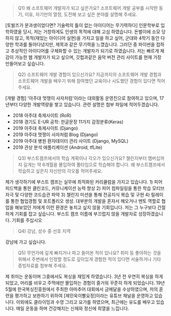 > Q1) 왜 소프트웨어 개발자가 되고 싶은가요? 소프트웨어 개발 공부를 시작한 동기, 이유, 자기만의 열정, 도전해 보고 싶은 분야를 설명해 주세요.

[토발즈가 문과생이었다면? 기술력의 틀이 없는 아이디어는 무기력하다]
인문학부로 입학하였을 당시, 저는 거창하게도 인생의 목적에 대해 고심 하였습니다. 돈벌이에 소모 당하지 않고, 목적(재밌는 아이디어 실현)을 가지고 일을 하고 싶어, 군대와 4학기 동안 다양한 학과를 돌아다녔지만, 제목과 같은 무기력을 느꼈습니다. 그러던 중 파이썬을 접하고 추상적인 아이디어를 구체화할 수 있는 개발자가 되기로 하였습니다. 저는 빠르게 체감이 가능한 웹 개발자가 되고 싶으며, 깃헙과같은 음악 버전 관리 사이트를 현재 가장 만들어보고 싶습니다.

> Q2) 소프트웨어 개발 경험이 있으신가요? 지금까지의 소프트웨어 개발 경험과 소프트웨어 개발을 배우기 위해 참여했던 교육이나 시도했던 경험이 있다면 적어주세요.

[개발 경험]
'아주대 멋쟁이 사자처럼'이라는 대외활동 운영진으로 참여하고 있으며, 17년부터 다양한 개발역량을 쌓고 있습니다. 관련 설명은 첨부 파일에 적어두겠습니다.
- 2018 아주대 축제사이트 (RoR)
- 2018 경기도 E-UR 공학: 한글문장 11가지 감정분류(Keras)
- 2019 아주대 축제사이트 (Django)
- 2019 아주대 멋쟁이 사자처럼 Blog (Django)
- 2019 아주대 병원 환자데이터 관리 사이트 (Django, MySQL)
- 2019 관상 분석 애플리케이션 (Android, tfLite)

> Q3) 부스트캠프에서의 학습 계획이나 각오가 있으신가요? 챌린지부터 멤버십까지 길게는 약 6개월을 몰입하여 풀타임으로 학습해야 합니다. 왜 부스트캠프에서 학습하고 싶은지 자신만의 각오를 적어주세요. 

제가 생각하기에 부스트 캠프는 실무에 최적화된 커리큘럼을 가지고 있습니다. 1) 피어 피드백을 통한 클린코드, 커뮤니케이션 능력 향상 2) 피어 컴파일링을 통한 학습 모티브 자극 및 다양한 코드습관 파악 3) 챌린지 미션을 통해 전공지식 복습 및 구현 4) 릴레이를 통한 협업경험 및 포트폴리오 생성. 대부분의 개발을 혼자서 해오거나 멘토 역할로 협업을 해보았던 저에게 이런 환경은 놓치고 싶지 않을 기회입니다. 저는 그 누구보다 간절하게 기회를 잡고 싶습니다. 부스트 캠프 이름에 부끄럽지 않을 개발자로 성장하겠습니다. 기회를 주십시오

> Q4) 강남, 성수 중 선호 지역

강남에 가고 싶습니다.

> Q5) 무언가에 깊게 빠지거나 파고 들어본 적이 있나요? 취미 등 좋아하는 것을 위해서 주변에서 인정할 정도로 깊이있게 경험한 적이 있다면 서술하거나 기타 증빙자료를 첨부해 주세요.

제 취미는 운동이며 그중에서도 복싱을 재밌게 하였습니다. 3년 전 우연히 복싱을 하게 되었고, 머리를 비우고 주먹에만 몰입하는 경험이 즐거워 꾸준히 하게 되었습니다. 19년 5월에 한국복싱진흥원에서 주최한 아마추어 대회에서 금메달을 수상하였으며, 저의 훈련을 평가하고 보완하기 위하여 [제민욱이빨요정]이라는 유튜브 채널을 운영하고 있습니다. 이외에도 클라이밍과 수영 그리고 요가를 하였으며, 최근에는 유도를 배우고 있습니다. 매일 운동을 하며 건강해지는 신체와 정신에 희열을 느낍니다.
